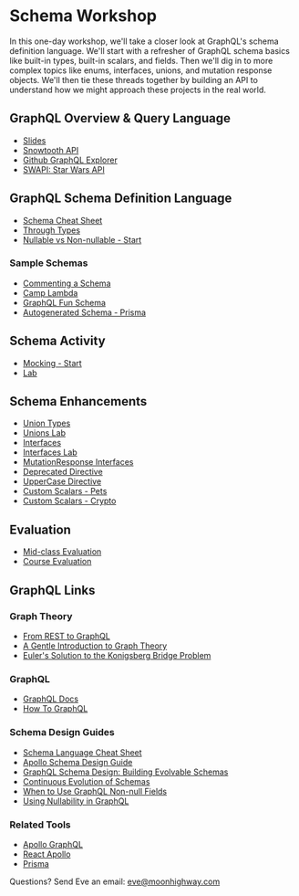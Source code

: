 Schema Workshop
======
In this one-day workshop, we'll take a closer look at GraphQL's schema definition language. We'll start with a refresher of GraphQL schema basics like built-in types, built-in scalars, and fields. Then we'll dig in to more complex topics like enums, interfaces, unions, and mutation response objects. We'll then tie these threads together by building an API to understand how we might approach these projects in the real world.

GraphQL Overview & Query Language
------
* [Slides](https://slides.com/moonhighway/schema-workshop)
* [Snowtooth API](http://snowtooth.herokuapp.com)
* [Github GraphQL Explorer](https://developer.github.com/v4/explorer/)
* [SWAPI: Star Wars API](http://graphql.org/swapi-graphql/)

GraphQL Schema Definition Language
----
* [Schema Cheat Sheet](https://github.com/sogko/graphql-schema-language-cheat-sheet)
* [Through Types](https://codesandbox.io/s/5vzn2rkzxn)
* [Nullable vs Non-nullable - Start](https://codesandbox.io/s/p3mzqzl9nq)

### Sample Schemas
* [Commenting a Schema](https://github.com/eveporcello/schema-workshop/blob/master/02-schema-definition-language/sample-schemas/snowtooth-schema-comments.graphql)
* [Camp Lambda](https://github.com/eveporcello/schema-workshop/blob/master/02-schema-definition-language/sample-schemas/camp-lambda.graphql)
* [GraphQL Fun Schema](https://github.com/eveporcello/schema-workshop/blob/master/02-schema-definition-language/sample-schemas/graphql-fun.graphql)
* [Autogenerated Schema - Prisma](https://github.com/eveporcello/schema-workshop/blob/master/02-schema-definition-language/sample-schemas/prisma-autogenerated-schema.graphql)

Schema Activity
-----
* [Mocking - Start](https://github.com/eveporcello/schema-workshop/blob/master/03-schema-activity/mocking-start/index.js)
* [Lab](https://github.com/eveporcello/schema-workshop/blob/master/03-schema-activity/mocking-start/index.js)

Schema Enhancements
----
* [Union Types](https://codesandbox.io/s/rm2rx3opqm)
* [Unions Lab](https://github.com/eveporcello/schema-workshop/blob/master/04-schema-enhancements/unions/unions-start.js)
* [Interfaces](https://codesandbox.io/s/71x8n304r1)
* [Interfaces Lab](https://github.com/eveporcello/schema-workshop/blob/master/04-schema-enhancements/interfaces/interfaces-start.js)
* [MutationResponse Interfaces](https://glitch.com/edit/#!/graphql-interfaces)
* [Deprecated Directive](https://codesandbox.io/s/kwxm244wno)
* [UpperCase Directive](https://codesandbox.io/s/l78ojm8nw9)
* [Custom Scalars - Pets](https://codesandbox.io/s/pw32jkj04j)
* [Custom Scalars - Crypto](https://codesandbox.io/s/53o3pmy43n)

Evaluation
-----
* [Mid-class Evaluation](https://docs.google.com/forms/d/e/1FAIpQLScTFlN6CeIpg-Pe9FLBQOUBjnAWIgSWIGaK1q4tLQI0g3R9Ug/viewform?usp=sf_link)
* [Course Evaluation](https://docs.google.com/forms/d/e/1FAIpQLSdYOD68TAVsJsNqELJBo8dOV03fjdmC9N9-xXDSC1E1uFZMag/viewform?usp=sf_link)

GraphQL Links
----
### Graph Theory

* [From REST to GraphQL](https://0x2a.sh/from-rest-to-graphql-b4e95e94c26b)
* [A Gentle Introduction to Graph Theory](https://dev.to/vaidehijoshi/a-gentle-introduction-to-graph-theory)
* [Euler's Solution to the Konigsberg Bridge Problem](www.maa.org/press/periodicals/convergence/leonard-eulers-solution-to-the-konigsberg-bridge-problem)

### GraphQL

* [GraphQL Docs](http://graphql.org/)
* [How To GraphQL](https://www.howtographql.com/)

### Schema Design Guides
* [Schema Language Cheat Sheet](https://github.com/sogko/graphql-schema-language-cheat-sheet)
* [Apollo Schema Design Guide](https://www.apollographql.com/docs/guides/schema-design.html)
* [GraphQL Schema Design: Building Evolvable Schemas](https://blog.apollographql.com/graphql-schema-design-building-evolvable-schemas-1501f3c59ed5)
* [Continuous Evolution of Schemas](https://medium.com/@__xuorig__/continuous-evolution-graphql-a-double-edged-sword-512f147c4083)
* [When to Use GraphQL Non-null Fields](https://medium.com/@calebmer/when-to-use-graphql-non-null-fields-4059337f6fc8)
* [Using Nullability in GraphQL](https://blog.apollographql.com/using-nullability-in-graphql-2254f84c4ed7)

### Related Tools

* [Apollo GraphQL](https://www.apollographql.com/)
* [React Apollo](https://github.com/apollographql/react-apollo)
* [Prisma](https://www.prisma.io)

Questions? Send Eve an email: eve@moonhighway.com